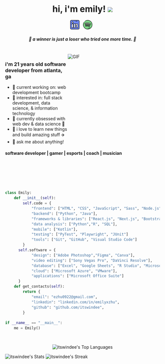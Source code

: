 <!-- my introduction -->
<div align="center">
  <h1> hi, i'm emily! <img src="https://media.giphy.com/media/mGcNjsfWAjY5AEZNw6/giphy.gif" width="50"></h1>
</div>

<!-- my linkedln and spotify link -->
  <p align='center'>
   <a href="https://www.linkedin.com/in/emilyxzhu/"><img height="30" src="https://raw.githubusercontent.com/8bithemant/8bithemant/master/linkedin.png?raw=true"></a>&nbsp;&nbsp;
   <a href="https://open.spotify.com/user/kyungiii?si=c65c9b1807ab40c5"><img height="30" src="https://raw.githubusercontent.com/8bithemant/8bithemant/master/spotify.png?raw=true"></a>&nbsp;&nbsp;
  </p>

<!-- quote -->
  <h5 align="center">
   <i> 🌟 a winner is just a loser who tried one more time. 🌟 </i>
  </h5>

<!-- gif -->
<br />
<img align="right" height="300px" width="300px" alt="GIF" src="https://media.giphy.com/media/QDjpIL6oNCVZ4qzGs7/giphy.gif" />

<!-- about me -->
<p align="center">
  <h3> i'm 21 years old software developer from atlanta, ga</h3>
</p>

 - 🍙 current working on: web development bootcamp
 - 🍣 interested in: full stack development, data science, & information technology
 - 🍥 currently obsessed with web dev & data science 💙
 - 🍱 i love to learn new things and build amazing stuff ✈️
 - 💬 ask me about anything!

 <p align="center">
  <h4> software developer | gamer | esports | coach | musician  </h4>
   </p>

<!-- extra spaces -->
<p>&nbsp</p>
<p>&nbsp</p>
<p>&nbsp</p>

<!-- skills -->
```py
class Emily:
    def __init__(self):
        self.code = {
            "frontend": ["HTML", "CSS", "JavaScript", "Sass", "Node.js"],
            "backend": ["Python", "Java"],
            "frameworks & libraries": ["React.js", "Next.js", "Bootstrap", "Flask"],
            "data analysis": ["Python","R", "SQL"],
            "mobile": ["Kotlin"],
            "testing": ["PyTest", "Playwright", "JUnit"]
            "tools": ["Git", "GitHub", "Visual Studio Code"]
        }
      self.software = {
            "design": ["Adobe Photoshop","Figma", "Canva"],
            "video editing": ["Sony Vegas Pro", "DaVinci Resolve"],
            "database": ["Excel", "Google Sheets", "R Studio", "Microsoft PowerBi", "Microsoft SQL Server"],
            "cloud": ["Microsoft Azure", "VMware"],
            "applications": ["Microsoft Office Suite"]
      }
    def get_contacts(self):
        return {
            "email": "ezhu0922@gmail.com",
            "linkedin": "linkedin.com/in/emilyxzhu",
            "github": "github.com/itswindee",
        }

if __name__ == "__main__":
    me = Emily()
```


<!-- extra spaces -->
<p>&nbsp</p>

<!-- language stats -->
<div align="center">
  
  ![itswindee's Top Languages](https://github-readme-stats.vercel.app/api/top-langs/?username=itswindee&theme=outrun&show_icons=true&hide_border=true&layout=compact)
  
</div>

![itswindee's Stats](https://github-readme-stats.vercel.app/api?username=itswindee&theme=outrun&show_icons=true&hide_border=true&count_private=true)
![itswindee's Streak](https://github-readme-streak-stats.herokuapp.com/?user=itswindee&theme=outrun&hide_border=true)




















